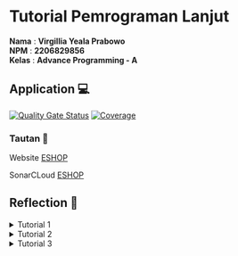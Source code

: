 # Tutorial Pemrograman Lanjut 
**Nama** : **Virgillia Yeala Prabowo** <br/>
**NPM** : **2206829856** <br/>
**Kelas** : **Advance Programming - A**

## Application 💻
[![Quality Gate Status](https://sonarcloud.io/api/project_badges/measure?project=irgilliayeala_eshop&metric=alert_status)](https://sonarcloud.io/summary/new_code?id=irgilliayeala_eshop)
[![Coverage](https://sonarcloud.io/api/project_badges/measure?project=irgilliayeala_eshop&metric=coverage)](https://sonarcloud.io/summary/new_code?id=irgilliayeala_eshop)

### Tautan 🔗
Website [ESHOP](https://eshop-yeala-yela.koyeb.app/)

SonarCLoud [ESHOP](https://sonarcloud.io/summary/new_code?id=irgilliayeala_eshop)

## Reflection 📙
<details>
<summary>Tutorial 1</summary>
  
## Reflection 1
Dalam mengembangkan fitur delete dan edit, saya dengan senang hati melaporkan bahwa implementasi kode saya memenuhi standar clean code yang telah dipelajari sebelumnya. Dari penamaan efisien hingga penanganan kesalahan yang tepat, fokus saya adalah menciptakan kode yang mudah dipahami dan dipelihara.

Namun, selama pengembangan fitur delete, saya menghadapi tantangan terkait integrasi anotasi `@DeleteMapping` pada controller dengan Thymeleaf. Meskipun saya telah menambahkan atribut `th:method="delete"` pada HTML, Thymeleaf sulit mendeteksi metode DELETE karena kebanyakan mendukung hanya GET dan POST.

Setelah penyelidikan lebih lanjut, saya menyadari bahwa Thymeleaf sebenarnya mendukung berbagai metode HTTP, termasuk DELETE. Tantangan yang saya hadapi lebih terkait dengan konfigurasi server dan kontroler Spring. Saya menemukan solusi dengan menambahkan konfigurasi `spring.mvc.hiddenmethod.filter.enabled=true` di berkas `application.properties`, meskipun penting untuk memastikan server dan kontroler mendukung metode DELETE secara benar.

## Reflection 2
Setelah menulis unit test, saya merasa sebagian besar lebih tenang dan percaya diri dengan hasilnya, sekitar 70%. Namun, ada sekitar 30% dari perasaan saya yang masih meragukan bahwa unit test yang sudah saya kerjakan mungkin belum cukup untuk memverifikasi program dengan sempurna. Saya menyadari bahwa tidak ada jumlah unit test yang pasti harus dibuat dalam sebuah kelas, dan walaupun saya telah mempelajari tentang code coverage, memiliki 100% code coverage pun tidak menjamin bahwa tidak akan ada bug atau kesalahan dalam kode. Meskipun demikian, tingkat code coverage yang tinggi tetap merupakan indikator yang baik untuk kualitas kode, meskipun masih perlu dipertimbangkan dengan cermat.

Setelah saya meninjau kode dari file `CreateProductFunctionalTest.java` yang telah saya kerjakan, saya menyadari bahwa ada beberapa bagian yang kurang menerapkan prinsip clean code. Salah satu contohnya adalah adanya duplikasi kode dalam metode `simulation_createProduct_isCorrect()`, di mana logika yang sama diulang beberapa kali. Hal ini dapat menyebabkan kesulitan dalam pemeliharaan kode, karena jika ada perubahan pada setup atau variabel instance, kita harus memperbarui semua tempat di mana kode tersebut diduplikasi. Solusinya mungkin adalah dengan mengekstrak bagian-bagian tersebut ke dalam metode bantuan yang dapat digunakan kembali, sehingga dapat mengurangi duplikasi kode dan membuat kode menjadi lebih bersih dan mudah dipelihara. Dengan cara ini, kita dapat meningkatkan kebersihan dan kualitas kode serta mempermudah pemeliharaan kode di masa mendatang.

</details>

<details>
<summary>Tutorial 2</summary>

## Reflection 1
Selama proses deployment ke branch utama, saya menghadapi masalah dengan kualitas kode yang menyebabkan kesalahan pada aplikasi web setelah di-deploy. Kesalahan yang muncul adalah "WhiteLabel Error Page", yang menunjukkan ada masalah dengan pemetaan controller di aplikasi. Setelah investigasi lebih lanjut melalui log dan event di platform PaaS koyeb.com, saya menemukan bahwa masalah tersebut disebabkan oleh sistem file yang bersifat case-sensitive, yang tidak konsisten dengan penamaan file controller untuk halaman produk dan beranda.

Mengingat pentingnya penamaan file yang konsisten dalam pengembangan aplikasi, terutama ketika bekerja dengan sistem yang case-sensitive, strategi yang saya ambil adalah melakukan normalisasi penamaan file. Saya memastikan bahwa semua referensi ke file dalam kode sumber mengikuti konvensi yang sama dan konsisten dalam penggunaan huruf besar dan kecil. Setelah menyesuaikan penamaan file yang case-sensitive tersebut, saya melakukan commit perubahan ini dan mengepush ulang ke branch utama.
  
## Reflection 2
Melalui pengalaman langsung saya dalam menerapkan `CI/CD` di kelas, serta evaluasi mendalam terhadap modul tutorial yang diberikan, saya memiliki keyakinan bahwa alur kerja CI/CD yang saya rancang sudah diimplementasikan dengan efektif. Berikut alasan saya :

1. Setiap perubahan kode yang saya commit dan push ke branch di repositori, langsung dilakukan *suite tes* secara otomatis . Hal ini memastikan kode yang terintegrasi tidak terdapat kesalahan atau error, sehingga mengurangi risiko masalah pada *base code* yang ada.

2. Keberadaan *pipeline deployment* membantu perubahan yang berhasil melewati tes otomatis segera diterapkan ke lingkungan produksi, termasuk penerapan skor dan analisis kualitas kode melalui **SonarCloud**. Selain itu, layanan PaaS seperti **Koyeb** juga terintegrasi ke dalam alur kerja ini, menandakan bahwa implementasi saya mencakup aspek-aspek penting dari *delivery code* hingga ke tahap produksi.

3. Proses *deployment* ke platform PaaS **Koyeb** memungkinkan rilis fitur baru yang lancar tanpa perlu melakukan konfigurasi atau perbaikan yang rumit secara manual.

Semua ini menegaskan bahwa kami telah berhasil mengadopsi prinsip-prinsip CI/CD dengan baik, memastikan bahwa aplikasi kami dapat berkembang secara dinamis dan responsif terhadap perubahan kebutuhan pengembangan serta ekspektasi pengguna.

</details>

<details>
<summary>Tutorial 3</summary>
  
## Reflection 1
Berikut adalah prinsip yang saya gunakan untuk project eshop saya:
1. **SRP (Single Responsibility Principle)** : Setiap kelas harusnya memiliki 1 fungsionalitas saja. Oleh karena itu, saya menerapkan prinsip ini untuk memisahkan `CarController` dan `ProductController` di file yang berbeda.
2. **OCP (Open/Closed Principle)** : Setiap modul harus terbuka untuk ekstensi, tetapi tertutup oleh modifikasi. Oleh karena itu, saya membuat class interface baru untuk `CarRepository` dan `ProductRepository` agar dapat memenuhi prinsip tersebut. 
3. **ISP (Interface Segregation Principle)** : Interface tidak bisa memaksa sebuah class untuk ngeimplementasi apa yang tidak bisa lakukannya. Oleh karena itu, saya membuat class `ServiceManager` untuk mengumpulkan implementasi antara `CarService` dan `ProductService`yang mirip dan memisahkan implementasi yang merupakan ciri khas baik dari `CarService` maupun `ProductService`.
4. **DIP (Dependency Inversion Principle)** : Setiap komponen harus bergantung pada implementasi yang abstrak bukan pada implementasi konkret. Oleh karena itu saya mengubah atribut yang ada di `CarController` yang tadinya menggunakan `CarServiceImpl` menjadi `CarService`.

## Reflection 2
Keuntungan dari penerapan prinsip SOLID pada project eshop saya:
1. Dengen memenuhi prinsip DIP, project saya terjadi **peningkatan reusabilitas** yang lebih besar, yang artinya komponen-komponennya dapat digunakan kembali lebih mudah karena ketergantungan pada abstraksi daripada implementasi, Contoh:
Mengubah atribut yang ada di `CarController` yang tadinya menggunakan `CarServiceImpl` menjadi `CarService`
```java
...
@Controller
@RequestMapping("/car")
class CarController {

    private CarService carservice;
    private ServiceManager<Car> service;

    public CarController(ServiceManager<Car> service, CarService carservice) {
        this.service = service;
        this.carservice = carservice;
    }
}
...
```
2. Dengan memenuhi prinsip ISP, saya dapat dengan **mudah melakukan pemeliharaan** pada project saya.Dengan setiap antarmuka hanya berisi metode yang spesifik untuk kelas-kelas yang relevan, perubahan pada satu antarmuka tidak akan mempengaruhi kelas-kelas lain yang tidak membutuhkan metode tersebut, Contoh: Membuat class `ServiceManager` untuk mengumpulkan implementasi antara `CarService` dan `ProductService`yang mirip dan memisahkan implementasi yang merupakan ciri khas baik dari `CarService` maupun `ProductService`. Berikut `ServiceManager.java `:
```java
package id.ac.ui.cs.advprog.eshop.service;

import java.util.List;

public interface ServiceManager<T> {
    T create(T entity);
    List<T> findAll();
    T findById(String id);
    void deleteById(String id);
}
```
## Reflection 3
Keriguan yang akan saya alami jika saya tidak menerapkan prinsip SOLID dalam project eshop saya:
1. Tanpa memenuhi prinsip ISP, saya mungkin terpaksa untuk bergantung pada antarmuka yang tidak seharusnya saya gunakan, yang mengakibatkan ketergantungan yang tidak perlu dan kompleksitas yang meningkat, Contoh:
```java
package id.ac.ui.cs.advprog.eshop.service;

import java.util.List;

public interface ServiceManager<T> {
    T create(T entity);
    List<T> findAll();
    T findById(String id);
    void deleteById(String id);
    // relevan untuk Car, tidak cukup relevan untuk Product
    void drive(String id);
}
```
2. Tanpa memenuhi prinsip SRP, saya akan kesulitan dalam memahami apa yang sebenarnya dilakukan oleh kelas tersebut dan kesulitan melihat perubahan kode pada project saya, karena setiap kelas memiliki tanggung jawab yang beragam, membuat perubahan pada salah satu tanggung jawab dapat memengaruhi fungsionalitas lainnya, Contoh:
Didalam file `ProductController.java`
```java
...
@Controller
@RequestMapping("/product")
public class ProductController {
  private ProductService service;

  public ProductController(ProductService service) {
    this.service = service;
  }
}
...
// posisi ada dibawah productcontroller membuat saya sulit mencarinya
@Controller
@RequestMapping("/car")
class CarController extends ProductController {

  public CarController(ProductService service) {
    super(service);
  }
}
```
</details>
